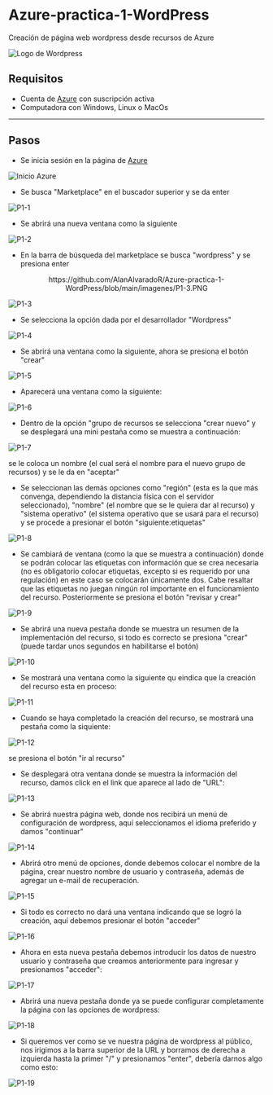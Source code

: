 # Azure-practica-1-WordPress
Creación de página web wordpress desde recursos de Azure

![Logo de Wordpress](https://github.com/AlanAlvaradoR/Azure-practica-1-WordPress/blob/main/imagenes/wordpress.png)

## Requisitos

- Cuenta de [Azure](https://portal.azure.com/) con suscripción activa
- Computadora con Windows, Linux o MacOs

---------------------------------------------------------

## Pasos

- Se inicia sesión en la página de [Azure](https://portal.azure.com/)

![Inicio Azure](https://github.com/AlanAlvaradoR/Azure-practica-1-WordPress/blob/main/imagenes/inicio%20Azure.PNG)

- Se busca "Marketplace" en el buscador superior y se da enter

![P1-1](https://github.com/AlanAlvaradoR/Azure-practica-1-WordPress/blob/main/imagenes/P1-1.PNG)

- Se abrirá una nueva ventana como la siguiente

![P1-2](https://github.com/AlanAlvaradoR/Azure-practica-1-WordPress/blob/main/imagenes/P1-2.PNG)

- En la barra de búsqueda del marketplace se busca "wordpress" y se presiona enter

<center>https://github.com/AlanAlvaradoR/Azure-practica-1-WordPress/blob/main/imagenes/P1-3.PNG</center>

![P1-3](https://github.com/AlanAlvaradoR/Azure-practica-1-WordPress/blob/main/imagenes/P1-3.PNG)

- Se selecciona la opción dada por el desarrollador "Wordpress"

![P1-4](https://github.com/AlanAlvaradoR/Azure-practica-1-WordPress/blob/main/imagenes/P1-4.PNG)

- Se abrirá una ventana como la siguiente, ahora se presiona el botón "crear"

![P1-5](https://github.com/AlanAlvaradoR/Azure-practica-1-WordPress/blob/main/imagenes/P1-5.PNG)

- Aparecerá una ventana como la siguiente:

![P1-6](https://github.com/AlanAlvaradoR/Azure-practica-1-WordPress/blob/main/imagenes/P1-6.PNG)

- Dentro de la opción "grupo de recursos se selecciona "crear nuevo" y se desplegará una mini pestaña como se muestra a continuación:

![P1-7](https://github.com/AlanAlvaradoR/Azure-practica-1-WordPress/blob/main/imagenes/P1-7.PNG)

se le coloca un nombre (el cual será el nombre para el nuevo grupo de recursos) y se le da en "aceptar"

- Se seleccionan las demás opciones como "región" (esta es la que más convenga, dependiendo la distancia física con el servidor seleccionado), "nombre" (el nombre que se le quiera dar al recurso) y "sistema operativo" (el sistema operativo que se usará para el recurso) y se procede a presionar el botón "siguiente:etiquetas"

![P1-8](https://github.com/AlanAlvaradoR/Azure-practica-1-WordPress/blob/main/imagenes/P1-8.PNG)

- Se cambiará de ventana (como la que se muestra a continuación) donde se podrán colocar las etiquetas con información que se crea necesaria (no es obligatorio colocar etiquetas, excepto si es requerido por una regulación) en este caso se colocarán únicamente dos. Cabe resaltar que las etiquetas no juegan ningún rol importante en el funcionamiento del recurso. Posteriormente se presiona el botón "revisar y crear"

![P1-9](https://github.com/AlanAlvaradoR/Azure-practica-1-WordPress/blob/main/imagenes/P1-9.PNG)

- Se abrirá una nueva pestaña donde se muestra un resumen de la implementación del recurso, si todo es correcto se presiona "crear" (puede tardar unos segundos en habilitarse el botón)

![P1-10](https://github.com/AlanAlvaradoR/Azure-practica-1-WordPress/blob/main/imagenes/P1-10.PNG)

- Se mostrará una ventana como la siguiente qu eindica que la creación del recurso esta en proceso:

![P1-11](https://github.com/AlanAlvaradoR/Azure-practica-1-WordPress/blob/main/imagenes/P11.PNG)

- Cuando se haya completado la creación del recurso, se mostrará una pestaña como la siquiente:

![P1-12](https://github.com/AlanAlvaradoR/Azure-practica-1-WordPress/blob/main/imagenes/P1-12.PNG)

se presiona el botón "ir al recurso"

- Se desplegará otra ventana donde se muestra la información del recurso, damos click en el link que aparece al lado de "URL":

![P1-13](https://github.com/AlanAlvaradoR/Azure-practica-1-WordPress/blob/main/imagenes/P1-13.PNG)

- Se abrirá nuestra página web, donde nos recibirá un menú de configuración de wordpress, aquí seleccionamos el idioma preferido y damos "continuar"

![P1-14](https://github.com/AlanAlvaradoR/Azure-practica-1-WordPress/blob/main/imagenes/P1-14.PNG)

- Abrirá otro menú de opciones, donde debemos colocar el nombre de la página, crear nuestro nombre de usuario y contraseña, además de agregar un e-mail de recuperación.

![P1-15](https://github.com/AlanAlvaradoR/Azure-practica-1-WordPress/blob/main/imagenes/P1-15.PNG)

- Si todo es correcto no dará una ventana indicando que se logró la creación, aquí debemos presionar el botón "acceder"

![P1-16](https://github.com/AlanAlvaradoR/Azure-practica-1-WordPress/blob/main/imagenes/P1-16.PNG)

- Ahora en esta nueva pestaña debemos introducir los datos de nuestro usuario y contraseña que creamos anteriormente para ingresar y presionamos "acceder":

![P1-17](https://github.com/AlanAlvaradoR/Azure-practica-1-WordPress/blob/main/imagenes/P1-17.PNG)

- Abrirá una nueva pestaña donde ya se puede configurar completamente la página con las opciones de wordpress:

![P1-18](https://github.com/AlanAlvaradoR/Azure-practica-1-WordPress/blob/main/imagenes/P1-18.PNG)

- Si queremos ver como se ve nuestra página de wordpress al público, nos irigimos a la barra superior de la URL y borramos de derecha a izquierda hasta la primer "/" y presionamos "enter", debería darnos algo como esto:

![P1-19](https://github.com/AlanAlvaradoR/Azure-practica-1-WordPress/blob/main/imagenes/P1-19.PNG)
